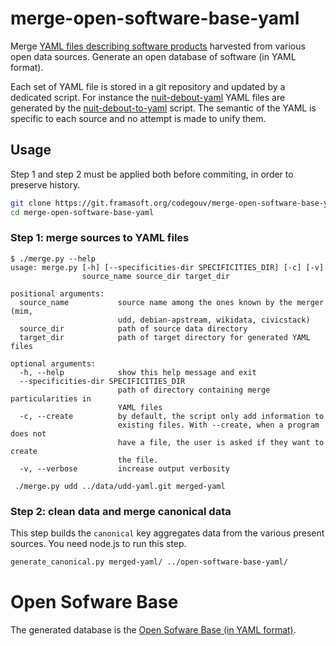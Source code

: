 # merge-open-software-base-yaml

Merge [YAML files describing software products](https://framagit.org/groups/codegouv)
harvested from various open data sources. Generate an open database of software (in YAML
format).

Each set of YAML file is stored in a git repository and updated by a
dedicated script. For instance the [nuit-debout-yaml](https://framagit.org/codegouv/nuit-debout-yaml)
YAML files are generated by the [nuit-debout-to-yaml](https://framagit.org/codegouv/nuit-debout-to-yaml)
script. The semantic of the YAML is specific to each source and no attempt is made to unify them.

## Usage

Step 1 and step 2 must be applied both before commiting, in order to preserve history.

```bash
git clone https://git.framasoft.org/codegouv/merge-open-software-base-yaml.git
cd merge-open-software-base-yaml
```

### Step 1: merge sources to YAML files

```
$ ./merge.py --help
usage: merge.py [-h] [--specificities-dir SPECIFICITIES_DIR] [-c] [-v]
                source_name source_dir target_dir

positional arguments:
  source_name           source name among the ones known by the merger (mim,
                        udd, debian-apstream, wikidata, civicstack)
  source_dir            path of source data directory
  target_dir            path of target directory for generated YAML files

optional arguments:
  -h, --help            show this help message and exit
  --specificities-dir SPECIFICITIES_DIR
                        path of directory containing merge particularities in
                        YAML files
  -c, --create          by default, the script only add information to
                        existing files. With --create, when a program does not
                        have a file, the user is asked if they want to create
                        the file.
  -v, --verbose         increase output verbosity

 ./merge.py udd ../data/udd-yaml.git merged-yaml

```

### Step 2: clean data and merge canonical data

This step builds the `canonical` key aggregates data from the various present sources. You need node.js to run this step.

```bash
generate_canonical.py merged-yaml/ ../open-software-base-yaml/
```

# Open Sofware Base

The generated database is the [Open Sofware Base (in YAML format)](https://git.framasoft.org/codegouv/open-software-base-yaml).
